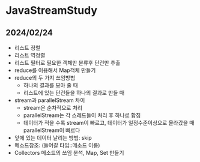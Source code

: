 # JavaStreamStudy

## 2024/02/24
- 리스트 정렬
- 리스트 역정렬
- 리스트 필터로 필요한 객체만 분류후 단건만 추출
- reduce를 이용해서 Map객체 만들기
- reduce의 두 가지 쓰임방법
  - 하나의 결과를 모아 줄 때
  - 리스트에 있는 단건들을 하나의 결과로 만들 때
- stream과 parallelStream 차이
  -  stream은 순차적으로 처리
  -  parallelStream는 각 스레드들이 처리 후 하나로 합침
  -  데이터가 적을 수록 stream이 빠르고, 데이터가 일정수준이상으로 올라갔을 때 parallelStream이 빠르다
-  앞에 있는 데이터 날리는 방법: skip
-  메소드참조: (들어갈 타입::메소드 이름)
-  Collectors 메소드의 쓰임 분석, Map, Set 만들기

